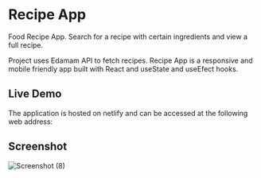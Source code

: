 # Recipe App
Food Recipe App. Search for a recipe with certain ingredients and view a full recipe.

Project uses Edamam API to fetch recipes. Recipe App is a responsive and mobile friendly app built with React and useState and useEfect hooks.

## Live Demo

The application is hosted on netlify and can be accessed at the following web address: []()

## Screenshot

![Screenshot (8)](https://user-images.githubusercontent.com/71195337/119722399-43cfbb00-be3a-11eb-8e0e-979d93a3ddf9.png)

